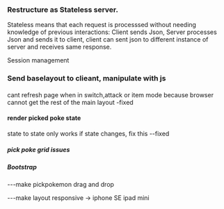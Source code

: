 ### Restructure as Stateless server.
Stateless means that each request is processsed without needing knowledge of previous interactions: Client sends Json, Server processes Json and sends it to client, client can sent json to different instance of server and receives same response.

Session management
### Send baselayout to clieant, manipulate with js



####

cant refresh page when in switch,attack or item mode because
browser cannot get the rest of the main layout
-fixed



#### render picked poke state

state to state only works if state changes, fix this
--fixed


##### pick poke grid issues

##### Bootstrap

---make pickpokemon drag and drop

---make layout responsive
-> iphone SE ipad mini